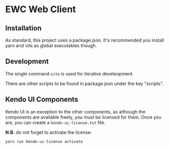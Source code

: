 # EWC Web Client

## Installation

As standard, this project uses a package.json. It's recommended you install yarn and vite as global executables though.

## Development

The single command `vite` is used for iterative develeopment.

There are other scripts to be found in package.json under the key "scripts".

## Kendo UI Components

Kendo UI is an exception to the other components, as although the components
are available freely, you must be licensed for them. Once you are, you can
create a `kendo-ui-license.txt` file.

**N.B.** do not forget to activate the license:

```
yarn run kendo-ui-license activate
```

